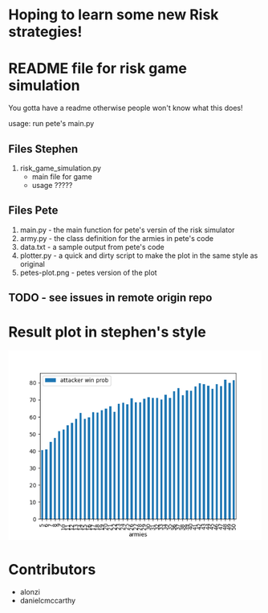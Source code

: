 # Hoping to learn some new Risk strategies!

# README file for risk game simulation
You gotta have a readme otherwise people won't know what this does!

usage: run pete's main.py

## Files Stephen
1. risk_game_simulation.py
    * main file for game
    * usage ?????

## Files Pete
1. main.py - the main function for pete's versin of the risk simulator
3. army.py - the class definition for the armies in pete's code
4. data.txt - a sample output from pete's code
5. plotter.py - a quick and dirty script to make the plot in the same style as original
6. petes-plot.png - petes version of the plot

## TODO - see issues in remote origin repo

# Result plot in stephen's style
![](https://github.com/alonzi/risk_game_simulation/blob/eb772adc75a6e67b3886460a45c8c9d5876efec2/petes-plot.png)

# Contributors
* alonzi
* danielcmccarthy
